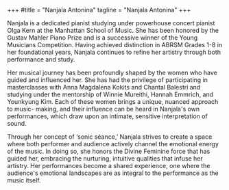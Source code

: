 +++
#title = "Nanjala Antonina"
tagline = "Nanjala Antonina"
+++

Nanjala is a dedicated pianist studying under
powerhouse concert pianist Olga Kern at the
Manhattan School of Music. She has been honored
by the Gustav Mahler Piano Prize and is a
successive winner of the Young Musicians
Competition. Having achieved distinction in ABRSM
Grades 1-8 in her foundational years, Nanjala
continues to refine her artistry through both
performance and study.

Her musical journey has been profoundly shaped
by the women who have guided and influenced her.
She has had the privilege of participating in
masterclasses with Anna Magdalena Kokits and
Chantal Balestri and studying under the mentorship
of Winnie Mureithi, Hannah Emmrich, and
Younkyung Kim. Each of these women brings a unique, nuanced approach to music-
making, and their influence can be heard in Nanjala&#39;s own performances, which draw
upon an intimate, sensitive interpretation of sound.

Through her concept of ‘sonic séance,’ Nanjala strives to create a space where both
performer and audience actively channel the emotional energy of the music. In doing
so, she honors the Divine Feminine force that has guided her, embracing the nurturing,
intuitive qualities that infuse her artistry. Her performances become a shared
experience, one where the audience&#39;s emotional landscapes are as integral to the
performance as the music itself.

